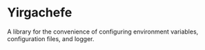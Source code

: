 # Yirgachefe
A library for the convenience of configuring environment variables, configuration files, and logger.
